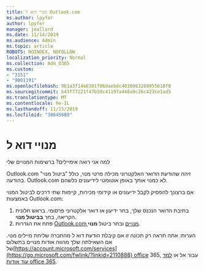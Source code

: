 ```yaml
---
title: מנויי דוא ל Outlook.com
ms.author: lpyfer
author: lpyfer
manager: joallard
ms.date: 11/14/2019
ms.audience: Admin
ms.topic: article
ROBOTS: NOINDEX, NOFOLLOW
localization_priority: Normal
ms.collection: Adm_O365
ms.custom:
- "3151"
- "9001191"
ms.openlocfilehash: 9b1a3f14e6301f06daebdc4036063269055610f8
ms.sourcegitcommit: b43f77221f47b50c41197a448a9c26c423ce1ad5
ms.translationtype: MT
ms.contentlocale: he-IL
ms.lasthandoff: 11/15/2019
ms.locfileid: "38645689"
---
```

# <a name="email-subscriptions"></a>מנויי דוא ל

למה אני רואה אימיילים? ברשימות המנויים שלי

Outlook.com זיהה שהודעת הדואר האלקטרוני מכילה פרטי מנוי, כולל "ביטול מנוי" בהודעה. Outlook.com לא כמנוי אותך באופן אוטומטי לידיעונים כלשהם.

אם ברצונך להפסיק לקבל ידיעונים או קידומי מכירות, קיימות שתי דרכים לביטול המנוי באמצעות Outlook.com:
1. בתיבת הדואר הנכנס שלך, בחר ידיעון או דואר אלקטרוני פרסומי. בראש חלונית הקריאה, בחר **בביטול מנוי**.
2. פתח את הגדרות [Outlook.com מנויים](https://go.microsoft.com/fwlink/?linkid=2110887) ובחר ביטול **מנוי**.

הערות: אתה תראה רק תכונה זו אם קיבלת הודעת דוא ל מהחברה שליחת מיילים מנוי.
אם השאילתה שלך מהווה אודות מנויים בתשלום של[https://account.microsoft.com/services](https://go.microsoft.com/fwlink/?linkid=2110888) office 365, עבור אל או [למד עוד אודות office 365](https://products.office.com/compare-all-microsoft-office-products?tab=1&WT.mc_id=PROD_OL-Web_Support_O365NewValue_Upgrade).
  